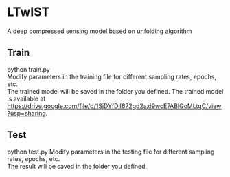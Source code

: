 # LTwIST
A deep compressed sensing model based on unfolding algorithm
## Train
python train.py  
Modify parameters in the training file for different sampling rates, epochs, etc.  
The trained model will be saved in the folder you defined.
The trained model is available at https://drive.google.com/file/d/1SjDYfDlI672gd2axi9wcE7ABlGoMLtgC/view?usp=sharing.

## Test
python test.py
Modify parameters in the testing file for different sampling rates, epochs, etc.  
The result will be saved in the folder you defined.
